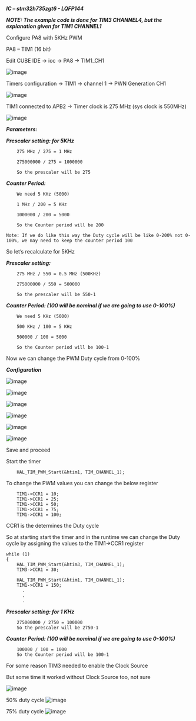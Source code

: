 ***IC – stm32h735zgt6 - LQFP144***

***NOTE: The example code is done for TIM3 CHANNEL4, but the explanation given for TIM1 CHANNEL1***

Configure PA8 with 5KHz PWM

PA8 – TIM1 (16 bit)

Edit CUBE IDE -> ioc -> PA8 -> TIM1_CH1

![image](https://user-images.githubusercontent.com/91674428/208280551-fbe10d2f-4e75-4886-8117-6cf4bdd2d121.png)

 
Timers configuration -> TIM1 -> channel 1 -> PWN Generation CH1
 
![image](https://user-images.githubusercontent.com/91674428/208280554-5a6a6e51-6023-42c7-968e-9954ca345a3f.png)


TIM1 connected to APB2 -> Timer clock is 275 MHz (sys clock is 550MHz)

![image](https://user-images.githubusercontent.com/91674428/208280563-36e8dfa5-be8f-4c53-9eea-abd3c6127900.png)

 
***Parameters:***

***Prescaler setting: for 5KHz***
```
    275 MHz / 275 = 1 MHz

    275000000 / 275 = 1000000

    So the prescaler will be 275
```
***Counter Period:***
```
    We need 5 KHz (5000)

    1 MHz / 200 = 5 KHz

    1000000 / 200 = 5000

    So the Counter period will be 200
```

`Note: If we do like this way the Duty cycle will be like 0-200% not 0-100%, we may need to keep the counter period 100`

So let’s recalculate for 5KHz

***Prescaler setting:***
```
    275 MHz / 550 = 0.5 MHz (500KHz)

    275000000 / 550 = 500000

    So the prescaler will be 550-1
```
***Counter Period: (100 will be nominal if we are going to use 0-100%)***
```
    We need 5 KHz (5000)

    500 KHz / 100 = 5 KHz

    500000 / 100 = 5000

    So the Counter period will be 100-1
```
Now we can change the PWM Duty cycle from 0-100%

***Configuration***

![image](https://user-images.githubusercontent.com/91674428/208280669-50c08d35-8666-4b75-9140-9e5ab0751ee0.png)


![image](https://user-images.githubusercontent.com/91674428/208280815-59aedcf3-1a7d-440d-b25c-657ec04e9a53.png)


![image](https://user-images.githubusercontent.com/91674428/208280816-9d6ba443-7bbc-41d8-87f5-99b2620b777a.png)


![image](https://user-images.githubusercontent.com/91674428/208280818-dc9ded4c-de6c-4324-853c-e695396a651c.png)


![image](https://user-images.githubusercontent.com/91674428/208280820-bd6b4309-3078-4bae-9277-9ce4fe207262.png)


![image](https://user-images.githubusercontent.com/91674428/208280822-57dc24d2-ed7d-49b8-91af-4c7ddf43ac4c.png)



 
 
 
 
 

Save and proceed

Start the timer
```
    HAL_TIM_PWM_Start(&htim1, TIM_CHANNEL_1);
```
To change the PWM values you can change the below register
```
    TIM1->CCR1 = 10;
    TIM1->CCR1 = 25;
    TIM1->CCR1 = 50;
    TIM1->CCR1 = 75;
    TIM1->CCR1 = 100;
```
CCR1 is the determines the Duty cycle

So at starting start the timer and in the runtime we can change the Duty cycle by assigning the values to the TIM1->CCR1 register

```
while (1)
{
    HAL_TIM_PWM_Start(&htim3, TIM_CHANNEL_1);
	TIM3->CCR1 = 30;

    HAL_TIM_PWM_Start(&htim1, TIM_CHANNEL_1);
	TIM1->CCR1 = 150;  
      .
      .
      .
```



***Prescaler setting: for 1 KHz***
```
    275000000 / 2750 = 100000
    So the prescaler will be 2750-1
```
***Counter Period: (100 will be nominal if we are going to use 0-100%)***
```
    100000 / 100 = 1000
    So the Counter period will be 100-1
```

For some reason TIM3 needed to enable the Clock Source 

But some time it worked without Clock Source too, not sure
 

![image](https://user-images.githubusercontent.com/91674428/208280825-53fb3613-23fc-4ace-b621-171d7053897b.png)


50% duty cycle
![image](https://user-images.githubusercontent.com/91674428/209432548-591e6a3f-63cb-4c53-aaa1-37d50ddca2c6.png)

75% duty cycle
![image](https://user-images.githubusercontent.com/91674428/209432554-866b20cc-2295-480f-aeb1-b101a455b80a.png)
